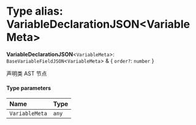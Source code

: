 # Type alias: VariableDeclarationJSON\<VariableMeta>

**VariableDeclarationJSON**<`VariableMeta`>: `BaseVariableFieldJSON`<`VariableMeta`> & { `order?`: `number`  }

声明类 AST 节点

#### Type parameters

| Name | Type |
| :------ | :------ |
| `VariableMeta` | `any` |
